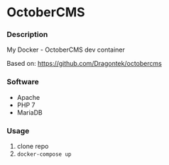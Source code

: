 # OctoberCMS

### Description
My Docker - OctoberCMS dev container

Based on: https://github.com/Dragontek/octobercms


### Software
* Apache
* PHP 7
* MariaDB


### Usage
1. clone repo
2. ```docker-compose up```
